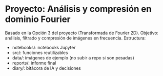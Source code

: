 # Proyecto: Análisis y compresión en dominio Fourier
Basado en la Opción 3 del proyecto (Transformada de Fourier 2D). Objetivo: análisis, filtrado y compresión de imágenes en frecuencia.
Estructura:
- notebooks/: notebooks Jupyter
- src/: funciones reutilizables
- data/: imágenes de ejemplo (no subir a repo si son pesadas)
- reports/: informe final
- diary/: bitácora de IA y decisiones
